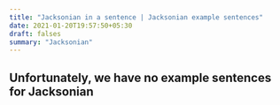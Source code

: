```yaml
---
title: "Jacksonian in a sentence | Jacksonian example sentences"
date: 2021-01-20T19:57:50+05:30
draft: falses
summary: "Jacksonian"
---
```

## Unfortunately, we have no example sentences for Jacksonian                 
